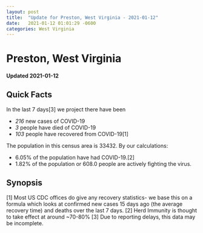 ```yaml
---
layout: post
title:  "Update for Preston, West Virginia - 2021-01-12"
date:   2021-01-12 01:01:29 -0600
categories: West Virginia
---
```


# Preston, West Virginia
#### Updated 2021-01-12

## Quick Facts

In the last 7 days[3] we project there have been
- *216* new cases of COVID-19
- *3* people have died of COVID-19
- *103* people have recovered from COVID-19[1]

The population in this census area is 33432. By our calculations:
- 6.05% of the population have had COVID-19.[2]
- 1.82% of the population or 608.0 people are actively fighting the virus.

## Synopsis




[1] Most US CDC offices do give any recovery statistics- we base this on a formula which looks at confirmed new cases
15 days ago (the average recovery time) and deaths over the last 7 days.
[2] Herd Immunity is thought to take effect at around ~70-80%
[3] Due to reporting delays, this data may be incomplete. 
    